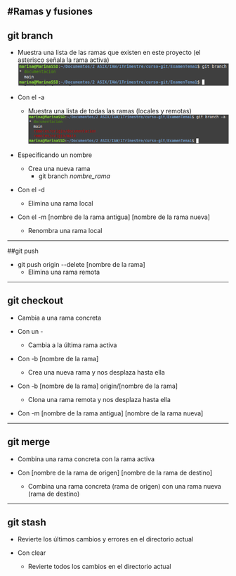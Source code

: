 #Ramas y fusiones
--------------------------------------------------------------------------------------------
## git branch
* Muestra una lista de las ramas que existen en este proyecto
(el asterisco señala la rama activa)
![branch](git-branch.png)

* Con el -a
	* Muestra una lista de todas las ramas (locales y remotas)
![branch](git-branch-a.png)

* Especificando un nombre
	* Crea una nueva rama
		* git branch *nombre_rama*


* Con el -d
	* Elimina una rama local 	



* Con el -m [nombre de la rama antigua] [nombre de la rama nueva]
	* Renombra una rama local

--------------------------------------------------------------------------------------------

##git push
* git push origin --delete [nombre de la rama]
	* Elimina una rama remota

--------------------------------------------------------------------------------------------

## git checkout 
* Cambia a una rama concreta

* Con un -
	* Cambia a la última rama activa



* Con -b [nombre de la rama]
	* Crea una nueva rama y nos desplaza hasta ella

* Con -b [nombre de la rama] origin/[nombre de la rama]
	* Clona una rama remota y nos desplaza hasta ella

* Con -m [nombre de la rama antigua] [nombre de la rama nueva]

--------------------------------------------------------------------------------------------

## git merge
* Combina una rama concreta con la rama activa

* Con [nombre de la rama de origen] [nombre de la rama de destino]
	* Combina una rama concreta (rama de origen) con una rama nueva (rama de destino)

--------------------------------------------------------------------------------------------

## git stash
* Revierte los últimos cambios y errores en el directorio actual

* Con clear
	* Revierte todos los cambios en el directorio actual
